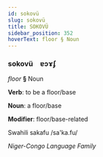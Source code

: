 ```yaml
---
id: sokovü
slug: sokovü
title: SOKOVÜ
sidebar_position: 352
hoverText: floor § Noun
---
```


### sokovü&emsp;<span kind="abugida">ɐɔɤʄ</span>

*floor* **§** Noun

**Verb**: to be a floor/base

**Noun**: a floor/base

**Modifier**: floor/base-related

Swahili sakafu /sa'ka.fu/

*Niger-Congo Language Family*